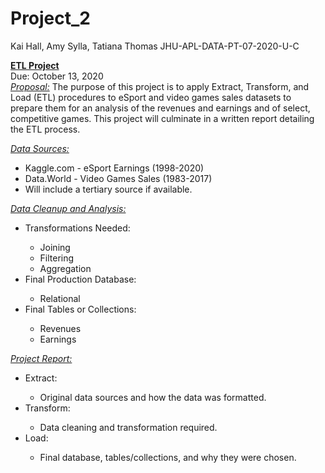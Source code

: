 # Project_2


Kai Hall, Amy Sylla, Tatiana Thomas		               JHU-APL-DATA-PT-07-2020-U-C




<b><u>ETL Project</u></b>
<br>
Due: October 13, 2020
<br>
<u><i>Proposal:</u></i>
The purpose of this project is to apply Extract, Transform, and Load (ETL) procedures to eSport and video games sales datasets to prepare them for an analysis of the revenues and earnings and of select, competitive games. This project will culminate in a written report detailing the ETL process. 

<p>
<u><i>Data Sources:</u></i>
<ul>
  <li>Kaggle.com - eSport Earnings (1998-2020)</li>
  <li>Data.World - Video Games Sales (1983-2017)</li>
  <li>Will include a tertiary source if available.</li>
</ul>
</p>
<p>
<u><i>Data Cleanup and Analysis:</u></i>
<ul>
  <li>Transformations Needed:</li>
  <ul>
    <li>Joining</li>
    <li>Filtering</li>
    <li>Aggregation</li>
  </ul>
  <li>Final Production Database:</li>
  <ul>
    <li>Relational</li>
  </ul>
  <li>Final Tables or Collections:</li>
  <ul>
    <li>Revenues</li>
    <li>Earnings</li>
  </ul>
</ul>
</p>
<p>
<u><i>Project Report:</u></i>
<ul>
  <li>Extract:</li>
  <ul>
    <li>Original data sources and how the data was formatted.</li>
  </ul>
  <li>Transform:</li>
  <ul>
    <li>Data cleaning and transformation required.</li>
  </ul>
  <li>Load:</li>
  <ul>
    <li>Final database, tables/collections, and why they were chosen.</li>
  </ul>
</ul>
</p>
